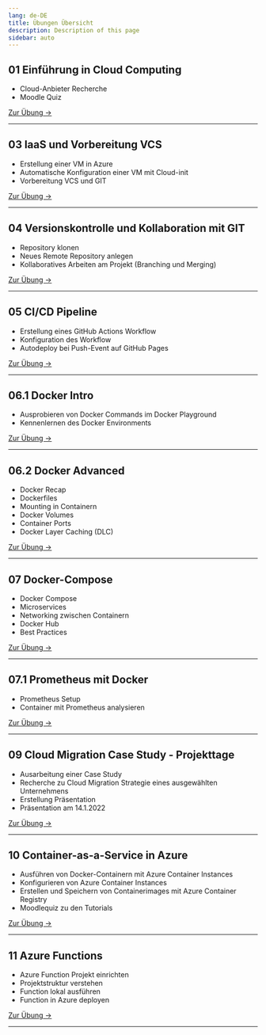 ```yaml
---
lang: de-DE
title: Übungen Übersicht
description: Description of this page
sidebar: auto
---
```


## 01 Einführung in Cloud Computing
- Cloud-Anbieter Recherche
- Moodle Quiz

<p>
<a href="/CloudComputingCWA2021/exercises/01-cloud-intro" class="nav-link action-button">
  Zur Übung →
</a>
</p>

---

## 03 IaaS und Vorbereitung VCS
- Erstellung einer VM in Azure
- Automatische Konfiguration einer VM mit Cloud-init
- Vorbereitung VCS und GIT

<p>
<a href="/CloudComputingCWA2021/exercises/03-iaas/03-iaas" class="nav-link action-button">
  Zur Übung →
</a>
</p>

---

## 04 Versionskontrolle und Kollaboration mit GIT
- Repository klonen
- Neues Remote Repository anlegen
- Kollaboratives Arbeiten am Projekt (Branching und Merging)

<p>
<a href="/CloudComputingCWA2021/exercises/04-git/04-git" class="nav-link action-button">
  Zur Übung →
</a>
</p>

---

## 05 CI/CD Pipeline
- Erstellung eines GitHub Actions Workflow
- Konfiguration des Workflow
- Autodeploy bei Push-Event auf GitHub Pages

<p>
<a href="/CloudComputingCWA2021/exercises/05-cicd/05-cicd" class="nav-link action-button">
  Zur Übung →
</a>
</p>

---


## 06.1 Docker Intro
- Ausprobieren von Docker Commands im Docker Playground
- Kennenlernen des Docker Environments

<p>
<a href="/CloudComputingCWA2021/exercises/06-containerization/06-containerization" class="nav-link action-button">
  Zur Übung →
</a>
</p>

---

## 06.2 Docker Advanced
- Docker Recap
- Dockerfiles
- Mounting in Containern
- Docker Volumes
- Container Ports
- Docker Layer Caching (DLC)

<p>
<a href="/CloudComputingCWA2021/exercises/06-docker/06-docker" class="nav-link action-button">
  Zur Übung →
</a>
</p>

---

## 07 Docker-Compose
- Docker Compose
- Microservices
- Networking zwischen Containern
- Docker Hub
- Best Practices

<p>
<a href="/CloudComputingCWA2021/exercises/06-docker-compose/06-docker-compose" class="nav-link action-button">
  Zur Übung →
</a>
</p>

---

## 07.1 Prometheus mit Docker
- Prometheus Setup
- Container mit Prometheus analysieren

<p>
<a href="/CloudComputingCWA2021/exercises/07-monitoring/07-monitoring" class="nav-link action-button">
  Zur Übung →
</a>
</p>

---

## 09 Cloud Migration Case Study - Projekttage
- Ausarbeitung einer Case Study
- Recherche zu Cloud Migration Strategie eines ausgewählten Unternehmens
- Erstellung Präsentation
- Präsentation am 14.1.2022

<p>
<a href="/CloudComputingCWA2021/exercises/08-casestudy/08-casestudy" class="nav-link action-button">
  Zur Übung →
</a>
</p>

---

## 10 Container-as-a-Service in Azure

- Ausführen von Docker-Containern mit Azure Container Instances
- Konfigurieren von Azure Container Instances
- Erstellen und Speichern von Containerimages mit Azure Container Registry
- Moodlequiz zu den Tutorials

<p>
<a href="/CloudComputingCWA2021/exercises/09-caas/09-caas" class="nav-link action-button">
  Zur Übung →
</a>
</p>

---

## 11 Azure Functions
* Azure Function Projekt einrichten
* Projektstruktur verstehen
* Function lokal ausführen
* Function in Azure deployen

<p>
<a href="/CloudComputingCWA2021/exercises/10-faas/10-faas" class="nav-link action-button">
  Zur Übung →
</a>
</p>

---
